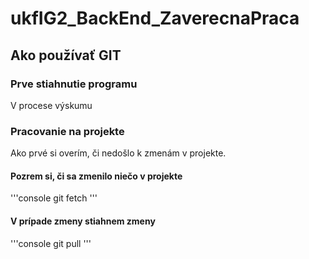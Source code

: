 # ukfIG2_BackEnd_ZaverecnaPraca
## Ako používať GIT

### Prve stiahnutie programu
V procese výskumu

### Pracovanie na projekte
Ako prvé si overím, či nedošlo k zmenám v projekte.
#### Pozrem si, či sa zmenilo niečo v projekte
'''console
git fetch
'''
#### V prípade zmeny stiahnem zmeny
'''console
git pull
'''

